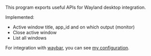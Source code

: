 This program exports useful APIs for Wayland desktop integration.

Implemented:

* Active window title, app_id and on which output (monitor)
* Close active window
* List all windows

For integration with [waybar](https://github.com/Alexays/Waybar), you can see [my configuration](https://github.com/lilydjwg/dotconfig/tree/master/waybar).

